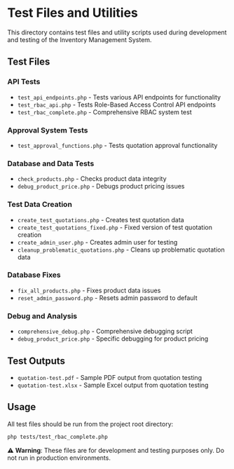 # Test Files and Utilities

This directory contains test files and utility scripts used during development and testing of the Inventory Management System.

## Test Files

### API Tests
- `test_api_endpoints.php` - Tests various API endpoints for functionality
- `test_rbac_api.php` - Tests Role-Based Access Control API endpoints
- `test_rbac_complete.php` - Comprehensive RBAC system test

### Approval System Tests
- `test_approval_functions.php` - Tests quotation approval functionality

### Database and Data Tests
- `check_products.php` - Checks product data integrity
- `debug_product_price.php` - Debugs product pricing issues

### Test Data Creation
- `create_test_quotations.php` - Creates test quotation data
- `create_test_quotations_fixed.php` - Fixed version of test quotation creation
- `create_admin_user.php` - Creates admin user for testing
- `cleanup_problematic_quotations.php` - Cleans up problematic quotation data

### Database Fixes
- `fix_all_products.php` - Fixes product data issues
- `reset_admin_password.php` - Resets admin password to default

### Debug and Analysis
- `comprehensive_debug.php` - Comprehensive debugging script
- `debug_product_price.php` - Specific debugging for product pricing

## Test Outputs
- `quotation-test.pdf` - Sample PDF output from quotation testing
- `quotation-test.xlsx` - Sample Excel output from quotation testing

## Usage

All test files should be run from the project root directory:

```bash
php tests/test_rbac_complete.php
```

⚠️ **Warning**: These files are for development and testing purposes only. Do not run in production environments.